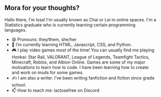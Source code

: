 ## Mora for your thoughts?

Hallo there, I'm Issa! I'm usually known as Chai or Lei in online spaces. I'm a Statistics graduate who is currently learning certain programming languages.

- 😄 Pronouns: they/them, she/her
- 🌱 I’m currently learning HTML, Javascript, CSS, and Python.
- 🎮 I play video games most of the time! You can usually find me playing Honkai: Star Rail, VALORANT, League of Legends, Teamfight Tactics, Minecraft, Roblox, and Albion Online. Games are some of my major motivations to learn how to code. I have been learning how to create and work on mods for some games.
- ✍ I am also a writer. I've been writing fanfiction and fiction since grade school.
- 📫 How to reach me: lactosefree on Discord
<!--
**chailattei/chailattei** is a ✨ _special_ ✨ repository because its `README.md` (this file) appears on your GitHub profile.

Here are some ideas to get you started:

- 🔭 I’m currently working on ...
- 🌱 I’m currently learning ...
- 👯 I’m looking to collaborate on ...
- 🤔 I’m looking for help with ...
- 💬 Ask me about ...
- 📫 How to reach me: ...
- 😄 Pronouns: ...
- ⚡ Fun fact: ...
-->
